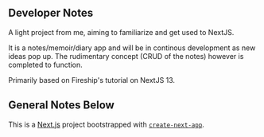 ## Developer Notes

A light project from me, aiming to familiarize and get used to NextJS.

It is a notes/memoir/diary app and will be in continous development as new ideas pop up. The rudimentary concept (CRUD of the notes) however is completed to function.

Primarily based on Fireship's tutorial on NextJS 13.

## General Notes Below

This is a [Next.js](https://nextjs.org/) project bootstrapped with [`create-next-app`](https://github.com/vercel/next.js/tree/canary/packages/create-next-app).
